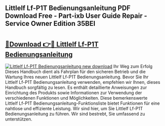 ## Littlelf Lf-P1T Bedienungsanleitung PDF Download Free - Part-ixb User Guide Repair - Service Owner Edition 35BEI

# <h2><a href="http://df1oo3.blite.top/?on=Littlelf+Lf-P1T+Bedienungsanleitung">🔗Download 👉🔴 Littlelf Lf-P1T Bedienungsanleitung</a></h2>

[![Littlelf Lf-P1T Bedienungsanleitung new download](https://i.imgur.com/lujVjoI.png)](http://df1oo3.blite.top/?on=Littlelf+Lf-P1T+Bedienungsanleitung)
Ihr Weg zum Erfolg Dieses Handbuch dient als Fahrplan für den sicheren Betrieb und die Wartung Ihres neuen Littlelf Lf-P1T Bedienungsanleitung. Bevor Sie Ihr Littlelf Lf-P1T Bedienungsanleitung verwenden, empfehlen wir Ihnen, dieses Handbuch sorgfältig zu lesen. Es enthält detaillierte Anweisungen zur Einrichtung des Produkts sowie Informationen zur Verwendung der verschiedenen Funktionen und Möglichkeiten. Diese bemerkenswerte Littlelf Lf-P1T Bedienungsanleitung-Funktionsliste bietet Funktionen für eine nahtlose und effiziente Leistung. Wir sind hier, um Sie Littlelf Lf-P1T Bedienungsanleitung zu führen. Wir sind bestrebt, Sie umfassend zu unterstützen.
